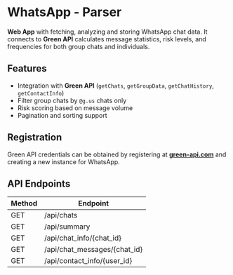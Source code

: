 # WhatsApp - Parser

**Web App** with fetching, analyzing and storing WhatsApp chat data. It connects to **Green API** calculates message statistics, risk levels, and frequencies for both group chats and individuals.

## Features

- Integration with **Green API** (`getChats`, `getGroupData`, `getChatHistory`, `getContactInfo`)
- Filter group chats by `@g.us` chats only
- Risk scoring based on message volume
- Pagination and sorting support

## Registration

Green API credentials can be obtained by registering at [**green-api.com**](https://green-api.com/) and creating a new instance for WhatsApp.

## API Endpoints

| Method    | Endpoint |
| -------- | ------- |
| GET  | /api/chats    |
| GET | /api/summary     |
| GET    | /api/chat_info/{chat_id}    |
| GET    | /api/chat_messages/{chat_id}    |
| GET    | /api/contact_info/{user_id}    |


